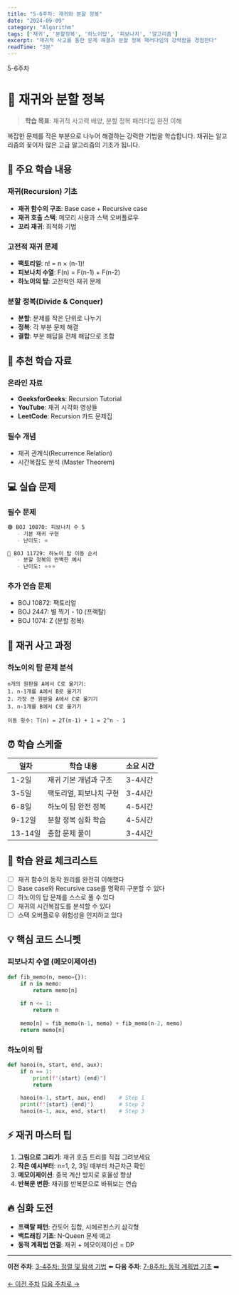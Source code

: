 ```yaml
---
title: "5-6주차: 재귀와 분할 정복"
date: "2024-09-09"
category: "Algorithm"
tags: ['재귀', '분할정복', '하노이탑', '피보나치', '알고리즘']
excerpt: "재귀적 사고를 통한 문제 해결과 분할 정복 패러다임의 강력함을 경험한다"
readTime: "3분"
---
```


<div class="week-badge">5-6주차</div>

# 🔄 재귀와 분할 정복

> **학습 목표**: 재귀적 사고력 배양, 분할 정복 패러다임 완전 이해

복잡한 문제를 작은 부분으로 나누어 해결하는 강력한 기법을 학습합니다. 재귀는 알고리즘의 꽃이자 많은 고급 알고리즘의 기초가 됩니다.

## 📖 주요 학습 내용

### 재귀(Recursion) 기초
- **재귀 함수의 구조**: Base case + Recursive case
- **재귀 호출 스택**: 메모리 사용과 스택 오버플로우
- **꼬리 재귀**: 최적화 기법

### 고전적 재귀 문제
- **팩토리얼**: n! = n × (n-1)!
- **피보나치 수열**: F(n) = F(n-1) + F(n-2)  
- **하노이의 탑**: 고전적인 재귀 문제

### 분할 정복(Divide & Conquer)
- **분할**: 문제를 작은 단위로 나누기
- **정복**: 각 부분 문제 해결
- **결합**: 부분 해답을 전체 해답으로 조합

## 🎯 추천 학습 자료

### 온라인 자료
- **GeeksforGeeks**: Recursion Tutorial
- **YouTube**: 재귀 시각화 영상들
- **LeetCode**: Recursion 카드 문제집

### 필수 개념
- 재귀 관계식(Recurrence Relation)
- 시간복잡도 분석 (Master Theorem)

## 💻 실습 문제

### 필수 문제
```markdown
🟢 BOJ 10870: 피보나치 수 5
   - 기본 재귀 구현
   - 난이도: ⭐

🔴 BOJ 11729: 하노이 탑 이동 순서
   - 분할 정복의 완벽한 예시
   - 난이도: ⭐⭐⭐
```

### 추가 연습 문제
- BOJ 10872: 팩토리얼
- BOJ 2447: 별 찍기 - 10 (프랙탈)
- BOJ 1074: Z (분할 정복)

## 🧠 재귀 사고 과정

### 하노이의 탑 문제 분석
```
n개의 원판을 A에서 C로 옮기기:
1. n-1개를 A에서 B로 옮기기
2. 가장 큰 원판을 A에서 C로 옮기기  
3. n-1개를 B에서 C로 옮기기

이동 횟수: T(n) = 2T(n-1) + 1 = 2^n - 1
```

## ⏰ 학습 스케줄

| 일차 | 학습 내용 | 소요 시간 |
|------|-----------|-----------|
| 1-2일 | 재귀 기본 개념과 구조 | 3-4시간 |
| 3-5일 | 팩토리얼, 피보나치 구현 | 3-4시간 |
| 6-8일 | 하노이 탑 완전 정복 | 4-5시간 |
| 9-12일 | 분할 정복 심화 학습 | 4-5시간 |
| 13-14일 | 종합 문제 풀이 | 3-4시간 |

## 🎉 학습 완료 체크리스트

- [ ] 재귀 함수의 동작 원리를 완전히 이해했다
- [ ] Base case와 Recursive case를 명확히 구분할 수 있다
- [ ] 하노이의 탑 문제를 스스로 풀 수 있다
- [ ] 재귀의 시간복잡도를 분석할 수 있다  
- [ ] 스택 오버플로우 위험성을 인지하고 있다

## 💡 핵심 코드 스니펫

### 피보나치 수열 (메모이제이션)
```python
def fib_memo(n, memo={}):
    if n in memo:
        return memo[n]
    
    if n <= 1:
        return n
    
    memo[n] = fib_memo(n-1, memo) + fib_memo(n-2, memo)
    return memo[n]
```

### 하노이의 탑
```python
def hanoi(n, start, end, aux):
    if n == 1:
        print(f"{start} {end}")
        return
    
    hanoi(n-1, start, aux, end)    # Step 1
    print(f"{start} {end}")        # Step 2  
    hanoi(n-1, aux, end, start)    # Step 3
```

## ⚡ 재귀 마스터 팁

1. **그림으로 그리기**: 재귀 호출 트리를 직접 그려보세요
2. **작은 예시부터**: n=1, 2, 3일 때부터 차근차근 확인
3. **메모이제이션**: 중복 계산 방지로 효율성 향상
4. **반복문 변환**: 재귀를 반복문으로 바꿔보는 연습

## 🔥 심화 도전

- **프랙탈 패턴**: 칸토어 집합, 시에르핀스키 삼각형
- **백트래킹 기초**: N-Queen 문제 예고
- **동적 계획법 연결**: 재귀 + 메모이제이션 = DP

---

**이전 주차**: [3-4주차: 정렬 및 탐색 기법](../week3-4) ⬅️
**다음 주차**: [7-8주차: 동적 계획법 기초](../week7-8) ➡️

<div class="text-center">
  <a href="../week3-4" class="btn-secondary">← 이전 주차</a>
  <a href="../week7-8" class="btn">다음 주차로 →</a>
</div>
